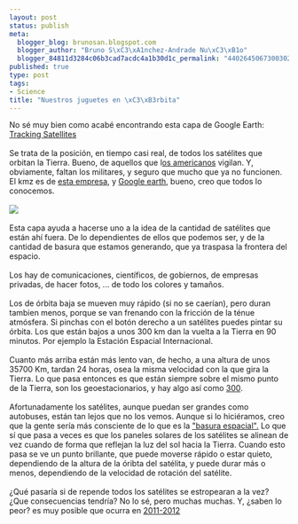 ```yaml
--- 
layout: post
status: publish
meta: 
  blogger_blog: brunosan.blogspot.com
  blogger_author: "Bruno S\xC3\xA1nchez-Andrade Nu\xC3\xB1o"
  blogger_84811d3284c06b3cad7acdc4a1b30d1c_permalink: "4402645067300302173"
published: true
type: post
tags: 
- Science
title: "Nuestros juguetes en \xC3\xB3rbita"
---
```

No sé muy bien como acabé encontrando esta capa de Google Earth:<br /><a href="http://adn.agi.com/SatelliteDatabase/SatelliteDatabase.kmz">Tracking Satellites</a><br /><br />Se trata de la posición, en tiempo casi real, de todos los satélites que orbitan la Tierra. Bueno, de aquellos que l<a href="http://www.stratcom.mil/">os americanos</a> vigilan. Y, obviamente, faltan los militares, y seguro que mucho que ya no funcionen. El kmz es de <a href="http://www.agi.com/">esta empresa</a>, y <a href="http://earth.google.es/">Google earth</a>, bueno, creo que todos lo conocemos.<br /><br /><a href="http://nasonurb.files.wordpress.com/2008/09/picture12.jpg"><img src="http://nasonurb.files.wordpress.com/2008/09/picture12.jpg?w=300" border="0" /></a><br /><br />Esta capa ayuda a hacerse uno a la idea de la cantidad de satélites que están ahí fuera. De lo dependientes de ellos que podemos ser, y de la cantidad de basura que estamos generando, que ya traspasa la frontera del espacio.<br /><br />Los hay de comunicaciones, científicos, de gobiernos, de empresas privadas, de hacer fotos, ... de todo los colores y tamaños. <br /><br />Los de órbita baja se mueven muy rápido (si no se caerían), pero duran tambien menos, porque se van frenando con la fricción de la ténue atmósfera. Si pinchas con el botón derecho a un satélites puedes pintar su órbita. Los que están bajos a unos 300 km dan la vuelta a la Tierra en 90 minutos. Por ejemplo la Estación Espacial Internacional.<br /><br />Cuanto más arriba están más lento van, de hecho, a una altura de unos 35700 Km, tardan 24 horas, osea la misma velocidad con la que gira la Tierra. Lo que pasa entonces es que están siempre sobre el mismo punto de la Tierra, son los geoestacionarios, y hay algo así como <a href="http://en.wikipedia.org/wiki/Geosynchronous_satellite">300</a>.<br /><br />Afortunadamente los satélites, aunque puedan ser grandes como autobuses, están tan lejos que no los vemos. Aunque si lo hiciéramos, creo que la gente sería más consciente de lo que es la <a href="http://es.wikipedia.org/wiki/Basura_espacial">"basura espacial".</a> Lo que sí que pasa a veces es que los paneles solares de los satélites se alinean de vez cuando de forma que reflejan la luz del sol hacia la Tierra. Cuando esto pasa se ve un punto brillante, que puede moverse rápido o estar quieto, dependiendo de la altura de la óribta del satélita, y puede durar más o menos, dependiendo de la velocidad de rotación del satélite.<br /><br />¿Qué pasaría si de repende todos los satélites se estropearan a la vez? ¿Que consecuencias tendría? No lo sé, pero muchas muchas. Y, ¿saben lo peor? es muy posible que ocurra en <a href="http://solarscience.msfc.nasa.gov/images/ssn_predict_l.gif">2011-2012</a>
